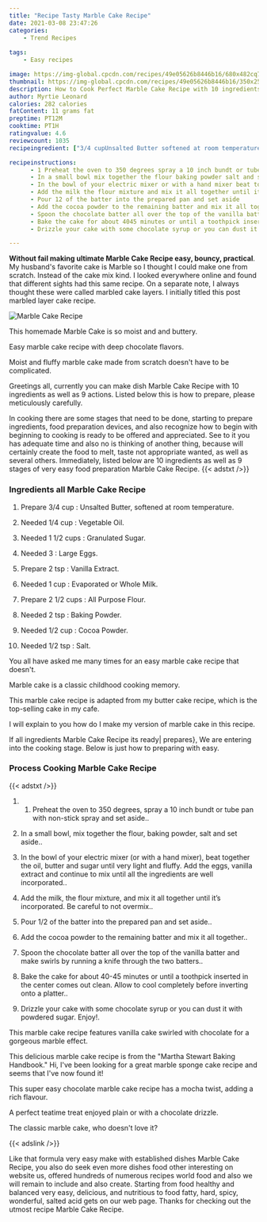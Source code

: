 ```yaml
---
title: "Recipe Tasty Marble Cake Recipe"
date: 2021-03-08 23:47:26
categories:
    - Trend Recipes
    
tags:
    - Easy recipes

image: https://img-global.cpcdn.com/recipes/49e05626b8446b16/680x482cq70/marble-cake-recipe-recipe-main-photo.jpg
thumbnail: https://img-global.cpcdn.com/recipes/49e05626b8446b16/350x250cq70/marble-cake-recipe-recipe-main-photo.jpg
description: How to Cook Perfect Marble Cake Recipe with 10 ingredients and 9 stages of easy cooking.
author: Myrtie Leonard
calories: 282 calories
fatContent: 11 grams fat
preptime: PT12M
cooktime: PT1H
ratingvalue: 4.6
reviewcount: 1035
recipeingredient: ["3/4 cupUnsalted Butter softened at room temperature", "1/4 cupVegetable Oil", "1 1/2 cupsGranulated Sugar", "3Large Eggs", "2 tspVanilla Extract", "1 cupEvaporated or Whole Milk", "2 1/2 cupsAll Purpose Flour", "2 tspBaking Powder", "1/2 cupCocoa Powder", "1/2 tspSalt"]

recipeinstructions: 
      - 1 Preheat the oven to 350 degrees spray a 10 inch bundt or tube pan with nonstick spray and set aside 
      - In a small bowl mix together the flour baking powder salt and set aside 
      - In the bowl of your electric mixer or with a hand mixer beat together the oil butter and sugar until very light and fluffy Add the eggs vanilla extract and continue to mix until all the ingredients are well incorporated 
      - Add the milk the flour mixture and mix it all together until its incorporated Be careful to not overmix 
      - Pour 12 of the batter into the prepared pan and set aside 
      - Add the cocoa powder to the remaining batter and mix it all together 
      - Spoon the chocolate batter all over the top of the vanilla batter and make swirls by running a knife through the two batters 
      - Bake the cake for about 4045 minutes or until a toothpick inserted in the center comes out clean Allow to cool completely before inverting onto a platter 
      - Drizzle your cake with some chocolate syrup or you can dust it with powdered sugar Enjoy

---
```




**Without fail making ultimate Marble Cake Recipe easy, bouncy, practical**. My husband&#39;s favorite cake is Marble so I thought I could make one from scratch. Instead of the cake mix kind. I looked everywhere online and found that different sights had this same recipe. On a separate note, I always thought these were called marbled cake layers. I initially titled this post marbled layer cake recipe.


![Marble Cake Recipe](https://img-global.cpcdn.com/recipes/49e05626b8446b16/680x482cq70/marble-cake-recipe-recipe-main-photo.jpg "Marble Cake Recipe")



This homemade Marble Cake is so moist and and buttery.

Easy marble cake recipe with deep chocolate flavors.

Moist and fluffy marble cake made from scratch doesn&#39;t have to be complicated.


Greetings all, currently you can make dish Marble Cake Recipe with 10 ingredients as well as 9 actions. Listed below this is how to prepare, please meticulously carefully.

In cooking there are some stages that need to be done, starting to prepare ingredients, food preparation devices, and also recognize how to begin with beginning to cooking is ready to be offered and appreciated. See to it you has adequate time and also no is thinking of another thing, because will certainly create the food to melt, taste not appropriate wanted, as well as several others. Immediately, listed below are 10 ingredients as well as 9 stages of very easy food preparation Marble Cake Recipe.
{{< adstxt />}}

### Ingredients all Marble Cake Recipe


1. Prepare 3/4 cup : Unsalted Butter, softened at room temperature.

1. Needed 1/4 cup : Vegetable Oil.

1. Needed 1 1/2 cups : Granulated Sugar.

1. Needed 3 : Large Eggs.

1. Prepare 2 tsp : Vanilla Extract.

1. Needed 1 cup : Evaporated or Whole Milk.

1. Prepare 2 1/2 cups : All Purpose Flour.

1. Needed 2 tsp : Baking Powder.

1. Needed 1/2 cup : Cocoa Powder.

1. Needed 1/2 tsp : Salt.


You all have asked me many times for an easy marble cake recipe that doesn&#39;t.

Marble cake is a classic childhood cooking memory.

This marble cake recipe is adapted from my butter cake recipe, which is the top-selling cake in my cafe.

I will explain to you how do I make my version of marble cake in this recipe.


If all ingredients Marble Cake Recipe its ready| prepares}, We are entering into the cooking stage. Below is just how to preparing with easy.

### Process Cooking Marble Cake Recipe

{{< adstxt />}}


1. 1) Preheat the oven to 350 degrees, spray a 10 inch bundt or tube pan with non-stick spray and set aside..



1. In a small bowl, mix together the flour, baking powder, salt and set aside..



1. In the bowl of your electric mixer (or with a hand mixer), beat together the oil, butter and sugar until very light and fluffy. Add the eggs, vanilla extract and continue to mix until all the ingredients are well incorporated..



1. Add the milk, the flour mixture, and mix it all together until it’s incorporated. Be careful to not overmix..



1. Pour 1/2 of the batter into the prepared pan and set aside..



1. Add the cocoa powder to the remaining batter and mix it all together..



1. Spoon the chocolate batter all over the top of the vanilla batter and make swirls by running a knife through the two batters..



1. Bake the cake for about 40-45 minutes or until a toothpick inserted in the center comes out clean. Allow to cool completely before inverting onto a platter..



1. Drizzle your cake with some chocolate syrup or you can dust it with powdered sugar. Enjoy!.




This marble cake recipe features vanilla cake swirled with chocolate for a gorgeous marble effect.

This delicious marble cake recipe is from the &#34;Martha Stewart Baking Handbook.&#34; Hi, I&#39;ve been looking for a great marble sponge cake recipe and seems that I&#39;ve now found it!

This super easy chocolate marble cake recipe has a mocha twist, adding a rich flavour.

A perfect teatime treat enjoyed plain or with a chocolate drizzle.

The classic marble cake, who doesn&#39;t love it?


{{< adslink />}}

Like that formula very easy make with established dishes Marble Cake Recipe, you also do seek even more dishes food other interesting on website us, offered hundreds of numerous recipes world food and also we will remain to include and also create. Starting from food healthy and balanced very easy, delicious, and nutritious to food fatty, hard, spicy, wonderful, salted acid gets on our web page. Thanks for checking out the utmost recipe Marble Cake Recipe.
